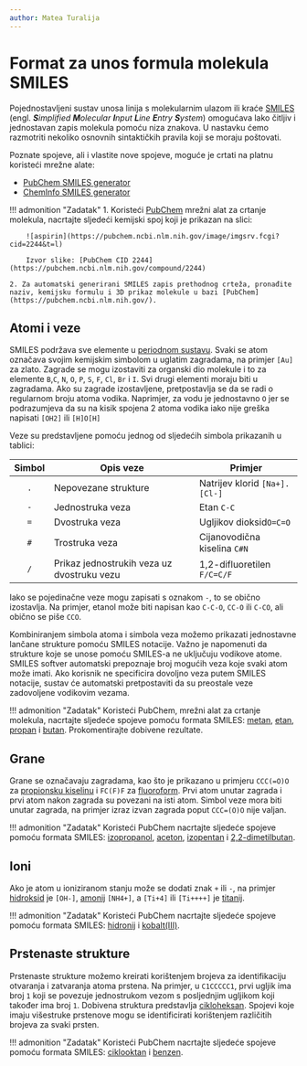 ```yaml
---
author: Matea Turalija
---
```


# Format za unos formula molekula SMILES

Pojednostavljeni sustav unosa linija s molekularnim ulazom ili kraće [SMILES](https://www.daylight.com/dayhtml/doc/theory/theory.smiles.html) (engl. _**S**implified **M**olecular **I**nput **L**ine **E**ntry **S**ystem_) omogućava lako čitljiv i jednostavan zapis molekula pomoću niza znakova. U nastavku ćemo razmotriti nekoliko osnovnih sintaktičkih pravila koji se moraju poštovati.

Poznate spojeve, ali i vlastite nove spojeve, moguće je crtati na platnu koristeći mrežne alate:

- [PubChem SMILES generator](https://pubchem.ncbi.nlm.nih.gov/edit3/index.html)
- [ChemInfo SMILES generator](https://www.cheminfo.org/flavor/malaria/Utilities/SMILES_generator___checker/index.html)

!!! admonition "Zadatak"
    1. Koristeći [PubChem](https://pubchem.ncbi.nlm.nih.gov/edit3/index.html) mrežni alat za crtanje molekula, nacrtajte sljedeći kemijski spoj koji je prikazan na slici:

        ![aspirin](https://pubchem.ncbi.nlm.nih.gov/image/imgsrv.fcgi?cid=2244&t=l)

        Izvor slike: [PubChem CID 2244](https://pubchem.ncbi.nlm.nih.gov/compound/2244)

    2. Za automatski generirani SMILES zapis prethodnog crteža, pronađite naziv, kemijsku formulu i 3D prikaz molekule u bazi [PubChem](https://pubchem.ncbi.nlm.nih.gov/).

## Atomi i veze

SMILES podržava sve elemente u [periodnom sustavu](https://en.wikipedia.org/wiki/Periodic_table). Svaki se atom označava svojim kemijskim simbolom u uglatim zagradama, na primjer `[Au]` za zlato. Zagrade se mogu izostaviti za organski dio molekule i to za elemente `B`,`C`, `N`, `O`, `P`, `S`, `F`, `Cl`, `Br` i `I`. Svi drugi elementi moraju biti u zagradama. Ako su zagrade izostavljene, pretpostavlja se da se radi o regularnom broju atoma vodika. Naprimjer, za vodu je jednostavno `O` jer se podrazumjeva da su na kisik spojena 2 atoma vodika iako nije greška napisati `[OH2]` ili `[H]O[H]`

Veze su predstavljene pomoću jednog od sljedećih simbola prikazanih u tablici:

| Simbol | Opis veze | Primjer |
| :----: | --------- | ------- |
| `.` | Nepovezane strukture | Natrijev klorid `[Na+].[Cl-]` |
| `-` | Jednostruka veza | Etan `C-C` |
| `=` | Dvostruka veza | Ugljikov dioksid`O=C=O` |
| `#` | Trostruka veza | Cijanovodična kiselina `C#N` |
| `/` | Prikaz jednostrukih veza uz dvostruku vezu | 1,2-difluoretilen `F/C=C/F` |

Iako se pojedinačne veze mogu zapisati s oznakom `-`, to se obično izostavlja. Na primjer, etanol može biti napisan kao `C-C-O`, `CC-O` ili `C-CO`, ali obično se piše `CCO`.

Kombiniranjem simbola atoma i simbola veza možemo prikazati jednostavne lančane strukture pomoću SMILES notacije. Važno je napomenuti da strukture koje se unose pomoću SMILES-a ne uključuju vodikove atome. SMILES softver automatski prepoznaje broj mogućih veza koje svaki atom može imati. Ako korisnik ne specificira dovoljno veza putem SMILES notacije, sustav će automatski pretpostaviti da su preostale veze zadovoljene vodikovim vezama.

!!! admonition "Zadatak"
    Koristeći PubChem, mrežni alat za crtanje molekula, nacrtajte sljedeće spojeve pomoću formata SMILES: [metan](https://en.wikipedia.org/wiki/Methane), [etan](https://en.wikipedia.org/wiki/Ethane), [propan](https://en.wikipedia.org/wiki/Propane) i [butan](https://en.wikipedia.org/wiki/Butane). Prokomentirajte dobivene rezultate.

## Grane

Grane se označavaju zagradama, kao što je prikazano u primjeru `CCC(=O)O` za [propionsku kiselinu](https://en.wikipedia.org/wiki/Propionic_acid) i `FC(F)F` za [fluoroform](https://en.wikipedia.org/wiki/Fluoroform). Prvi atom unutar zagrada i prvi atom nakon zagrada su povezani na isti atom. Simbol veze mora biti unutar zagrada, na primjer izraz izvan zagrada poput `CCC=(O)O` nije valjan.

!!! admonition "Zadatak"
    Koristeći PubChem nacrtajte sljedeće spojeve pomoću formata SMILES: [izopropanol](https://en.wikipedia.org/wiki/Isopropyl_alcohol), [aceton](https://bs.wikipedia.org/wiki/Aceton), [izopentan](https://en.wikipedia.org/wiki/Isopentane) i [2,2-dimetilbutan](https://en.wikipedia.org/wiki/2,2-Dimethylbutane).

## Ioni

Ako je atom u ioniziranom stanju može se dodati znak `+` ili `-`, na primjer [hidroksid](https://en.wikipedia.org/wiki/Hydroxide) je `[OH-]`, [amonij](https://en.wikipedia.org/wiki/Ammonium) `[NH4+]`, a `[Ti+4]` ili `[Ti++++]` je [titanij](https://en.wikipedia.org/wiki/Titanium).

!!! admonition "Zadatak"
    Koristeći PubChem nacrtajte sljedeće spojeve pomoću formata SMILES: [hidronij](https://en.wikipedia.org/wiki/Hydronium) i [kobalt(III)](https://pubchem.ncbi.nlm.nih.gov/compound/Cobaltic-cation).

## Prstenaste strukture

Prstenaste strukture možemo kreirati korištenjem brojeva za identifikaciju otvaranja i zatvaranja atoma prstena. Na primjer, u `C1CCCCC1`, prvi ugljik ima broj `1` koji se povezuje jednostrukom vezom s posljednjim ugljikom koji također ima broj `1`. Dobivena struktura predstavlja [cikloheksan](https://en.wikipedia.org/wiki/Cyclohexane). Spojevi koje imaju višestruke prstenove mogu se identificirati korištenjem različitih brojeva za svaki prsten.

!!! admonition "Zadatak"
    Koristeći PubChem nacrtajte sljedeće spojeve pomoću formata SMILES: [ciklooktan](https://en.wikipedia.org/wiki/Cyclooctane) i [benzen](https://en.wikipedia.org/wiki/Benzene).
